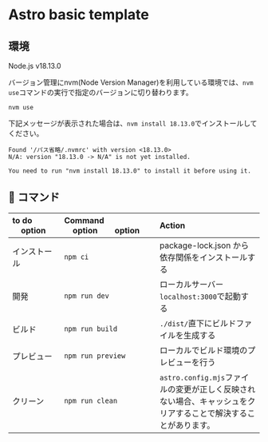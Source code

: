 # Astro basic template

## 環境

Node.js v18.13.0

バージョン管理にnvm(Node Version Manager)を利用している環境では、`nvm use`コマンドの実行で指定のバージョンに切り替わります。

```
nvm use
```

下記メッセージが表示された場合は、`nvm install 18.13.0`でインストールしてください。

```
Found '/パス省略/.nvmrc' with version <18.13.0>
N/A: version "18.13.0 -> N/A" is not yet installed.

You need to run "nvm install 18.13.0" to install it before using it.
```

## 🧞 コマンド

| to do    &nbsp;&nbsp;&nbsp;&nbsp;option&nbsp;&nbsp;&nbsp;&nbsp;            | Command     &nbsp;&nbsp;&nbsp;&nbsp;option&nbsp;&nbsp;&nbsp;&nbsp;&nbsp;&nbsp;&nbsp;&nbsp;option&nbsp;&nbsp;&nbsp;&nbsp;           | Action                                             |
| :--------------------- | :--------------------- | :------------------------------------------------- |
| インストール         | `npm ci`         | package-lock.json から依存関係をインストールする                             |
| 開発         | `npm run dev`             | ローカルサーバー`localhost:3000`で起動する     |
| ビルド         | `npm run build`           | `./dist/`直下にビルドファイルを生成する            |
| プレビュー         | `npm run preview`         | ローカルでビルド環境のプレビューを行う       |
| クリーン         | `npm run clean`         | `astro.config.mjs`ファイルの変更が正しく反映されない場合、キャッシュをクリアすることで解決することがあります。       |
